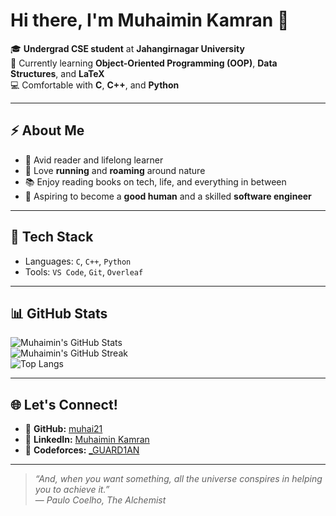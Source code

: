 # Hi there, I'm Muhaimin Kamran 👋

🎓 **Undergrad CSE student** at **Jahangirnagar University**  
🌱 Currently learning **Object-Oriented Programming (OOP)**, **Data Structures**, and **LaTeX**  
💻 Comfortable with **C**, **C++**, and **Python**

---

## ⚡ About Me

- 📖 Avid reader and lifelong learner  
- 🏃 Love **running** and **roaming** around nature  
- 📚 Enjoy reading books on tech, life, and everything in between  
- 🎯 Aspiring to become a **good human** and a skilled **software engineer**

---

## 🔧 Tech Stack

- Languages: `C`, `C++`, `Python`  
- Tools: `VS Code`, `Git`, `Overleaf`

---

## 📊 GitHub Stats

![Muhaimin's GitHub Stats](https://github-readme-stats.vercel.app/api?username=muhai21&show_icons=true&theme=dark)  
![Muhaimin's GitHub Streak](https://streak-stats.demolab.com?user=muhai21&theme=dark)  
![Top Langs](https://github-readme-stats.vercel.app/api/top-langs/?username=muhai21&layout=compact&theme=dark)


---

## 🌐 Let's Connect!

- 🔗 **GitHub:** [muhai21](https://github.com/muhai21)  
- 🔗 **LinkedIn:** [Muhaimin Kamran](https://www.linkedin.com/in/muhaiminkamran/)  
- 🔗 **Codeforces:** [_GUARD1AN](https://codeforces.com/profile/_GUARD1AN)  

---

> _“And, when you want something, all the universe conspires in helping you to achieve it.”_  
> — *Paulo Coelho, The Alchemist*
